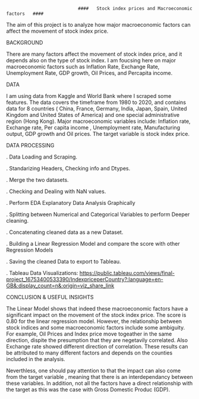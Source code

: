                             
                               ####   Stock index prices and Macroeconomic factors   #### 
                                         
The aim of this project is to analyze how major macroeconomic factors can affect the movement of stock index price.

BACKGROUND

There are many factors affect the movement of stock index price, and it depends also on the type of stock index. I am foucsing here on major macroeconomic factors such as Inflation Rate, Exchange Rate, Unemployment Rate, GDP growth, Oil Prices, and Percapita income.

DATA

I am using data from Kaggle and World Bank where I scraped some features. The data covers the timeframe from 1980 to 2020, and contains data for 8 countries ( China, France, Germany, India, Japan, Spain, United Kingdom and United States of America) and one special administrative region (Hong Kong). Major macroeconomic variables include: Inflation rate, Exchange rate, Per capita income , Unemployment rate, Manufacturing output, GDP growth and Oil prices. The target variable is stock index price.

DATA PROCESSING

. Data Loading and Scraping.

. Standarizing Headers, Checking info and Dtypes.

. Merge the two datasets.

. Checking and Dealing with NaN values.

. Perform EDA Explanatory Data Analysis Graphically

. Splitting between Numerical and Categorical Variables to perform Deeper cleaning.

. Concatenating cleaned data as a new Dataset.

. Building a Linear Regression Model and compare the score with other Regression Models

. Saving the cleaned Data to export to Tableau.

. Tableau Data Visualizations: https://public.tableau.com/views/final-project_16753400533390/IndexpriceperCountry?:language=en-GB&:display_count=n&:origin=viz_share_link

CONCLUSION & USEFUL INSIGHTS

The Linear Model shows that indeed these macroeconomic factors have a significant impact on the movement of the stock index price. The score is 0.80 for the linear regression model. However, the relationship between stock indices and some macroeconomic factors include some ambiguity.
For example, Oil Prices and Index price move togeather in the same direction, dispite the presumption that they are negetavily correlated. Also Exchange rate showed different direction of correlation. These results can be attributed to many different factors and depends on the counties included in the analysis.

Neverthless, one should pay attention to that the impact can also come from the target variable , meaning that there is an interdependancy between these variables. In addition, not all the factors have a direct relationship with the target as this was the case with Gross Domestic Produc (GDP).
